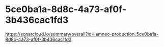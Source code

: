 # 5ce0ba1a-8d8c-4a73-af0f-3b436cac1fd3
https://sonarcloud.io/summary/overall?id=iamneo-production_5ce0ba1a-8d8c-4a73-af0f-3b436cac1fd3
